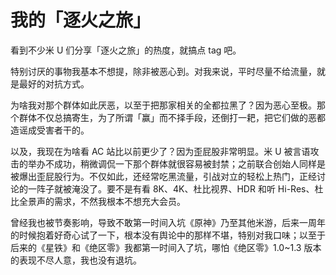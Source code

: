 # 我的「逐火之旅」

看到不少米 U 们分享「逐火之旅」的热度，就搞点 tag 吧。

特别讨厌的事物我基本不想提，除非被恶心到。对我来说，平时尽量不给流量，就是最好的对抗方式。

为啥我对那个群体如此厌恶，以至于把那家相关的全都拉黑了？因为恶心至极。那个群体不仅总搞寄生，为了所谓「赢」而不择手段，还倒打一耙，把它们做的恶都造谣成受害者干的。

以及，我现在为啥看 AC 站比以前更少了？因为歪屁股非常明显。米 U 被言语攻击的举办不成功，稍微调侃一下那个群体就很容易被封禁；之前联合创始人同样是被爆出歪屁股行为。不仅如此，还经常吃黑流量，引战对立的轻松上热门，正经讨论的一阵子就被淹没了。要不是有看 8K、4K、杜比视界、HDR 和听 Hi-Res、杜比全景声的需求，不然我根本不想充大会员。

曾经我也被节奏影响，导致不敢第一时间入坑《原神》乃至其他米游，后来一周年的时候抱着好奇心试了一下，根本没有舆论中的那样不堪，特别对我口味；以至于后来的《星铁》和《绝区零》我都第一时间入了坑，哪怕《绝区零》1.0~1.3 版本的表现不尽人意，我也没有退坑。
